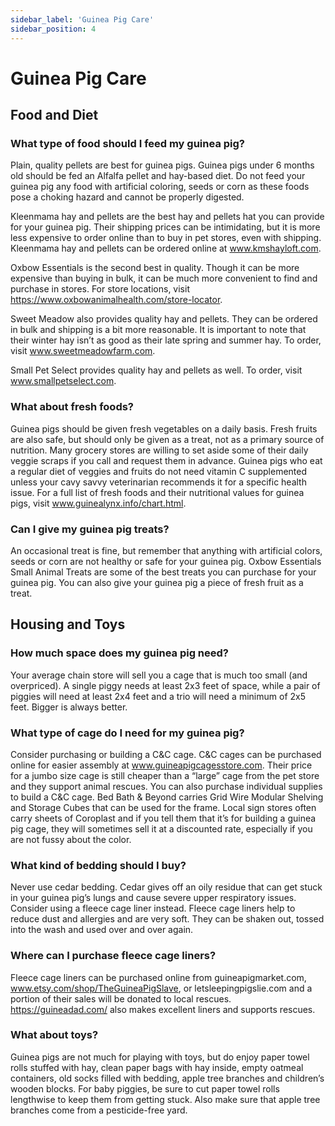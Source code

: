 ```yaml
---
sidebar_label: 'Guinea Pig Care'
sidebar_position: 4
---
```


# Guinea Pig Care

## Food and Diet

### What type of food should I feed my guinea pig?

Plain, quality pellets are best for guinea pigs. Guinea pigs under 6 months old should be fed an Alfalfa pellet and hay-based diet. Do not feed your guinea pig any food with artificial coloring, seeds or corn as these foods pose a choking hazard and cannot be properly digested.

Kleenmama hay and pellets are the best hay and pellets hat you can
provide for your guinea pig. Their shipping prices can be intimidating, but it is more less expensive to order online than to buy in pet stores, even with shipping. Kleenmama hay and pellets can be ordered online at www.kmshayloft.com.

Oxbow Essentials is the second best in quality. Though it can be more expensive than buying in bulk, it can be much more convenient to find and purchase in stores. For store locations, visit https://www.oxbowanimalhealth.com/store-locator.

Sweet Meadow also provides quality hay and pellets. They can be
ordered in bulk and shipping is a bit more reasonable. It is important to note that their winter hay isn’t as good as their late spring and summer hay. To order, visit www.sweetmeadowfarm.com.

Small Pet Select provides quality hay and pellets as well.
To order, visit www.smallpetselect.com.

### What about fresh foods?

Guinea pigs should be given fresh vegetables on a daily basis. Fresh fruits are also safe, but should only be given as a treat, not as a primary source of nutrition. Many grocery stores are willing to set aside some of their daily veggie scraps if you call and request them in advance. Guinea pigs who eat a regular diet of veggies and fruits do not need vitamin C supplemented unless your cavy savvy veterinarian recommends it for a
specific health issue. For a full list of fresh foods and their nutritional
values for guinea pigs, visit www.guinealynx.info/chart.html.

### Can I give my guinea pig treats?

An occasional treat is fine, but remember that anything
with artificial colors, seeds or corn are not healthy or safe
for your guinea pig. Oxbow Essentials Small Animal
Treats are some of the best treats you can purchase for
your guinea pig. You can also give your guinea pig a
piece of fresh fruit as a treat.

## Housing and Toys

### How much space does my guinea pig need?

Your average chain store will sell you a cage that is much too small (and overpriced). A single piggy needs at least 2x3 feet of space, while a pair of piggies will need at least 2x4 feet and a trio will need a minimum of 2x5 feet. Bigger is always better.

### What type of cage do I need for my guinea pig?

Consider purchasing or building a C&C cage. C&C cages can be
purchased online for easier assembly at www.guineapigcagesstore.com. Their price for a jumbo size cage is still cheaper than a “large” cage from the pet store and they support animal rescues. You can also purchase individual supplies to build a C&C cage. Bed Bath & Beyond carries Grid Wire Modular Shelving and Storage Cubes that can be used for the frame. Local sign stores often carry sheets of Coroplast and if you tell them that it’s for building a guinea pig cage, they will sometimes sell it at
a discounted rate, especially if you are not fussy about the color.

### What kind of bedding should I buy?

Never use cedar bedding. Cedar gives off an oily residue that can get stuck in your guinea pig’s lungs and cause severe upper respiratory issues. Consider using a fleece cage liner instead. Fleece cage liners help to reduce dust and allergies and are very soft. They can be shaken out, tossed into the wash and used over and over again.

### Where can I purchase fleece cage liners?

Fleece cage liners can be purchased online from
guineapigmarket.com, www.etsy.com/shop/TheGuineaPigSlave, or
letsleepingpigslie.com and a portion of their sales will be donated to local rescues. https://guineadad.com/ also makes excellent liners and supports rescues.

### What about toys?

Guinea pigs are not much for playing with toys, but do enjoy paper towel rolls stuffed with hay, clean paper bags with hay inside, empty oatmeal containers, old socks filled with bedding, apple tree branches and children’s wooden blocks. For baby piggies, be sure to cut paper towel rolls lengthwise to keep them from getting stuck. Also make sure that apple tree branches come from a pesticide-free yard.
